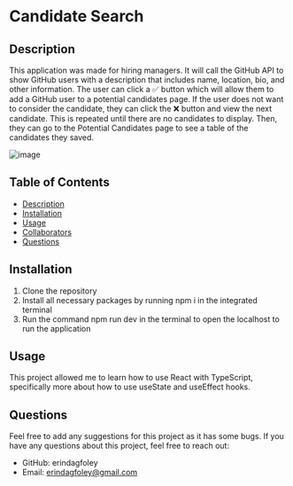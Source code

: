 # Candidate Search

## Description
This application was made for hiring managers. It will call the GitHub API to show GitHub users with a description that includes name, location, bio, and other information. The user can click a ✅ button which will allow them to add a GitHub user to a potential candidates page. If the user does not want to consider the candidate, they can click the ❌ button and view the next candidate. This is repeated until there are no candidates to display. Then, they can go to the Potential Candidates page to see a table of the candidates they saved. 

 ![image](https://github.com/user-attachments/assets/bbf6331d-a2a9-4d09-8a39-6a9301907e6a)

## Table of Contents
- [Description](#description)
- [Installation](#installation)
- [Usage](#usage)
- [Collaborators](#collaborators)
- [Questions](#questions)

## Installation
1. Clone the repository
2. Install all necessary packages by running npm i in the integrated terminal
3. Run the command npm run dev in the terminal to open the localhost to run the application

## Usage
This project allowed me to learn how to use React with TypeScript, specifically more about how to use useState and useEffect hooks.

## Questions
Feel free to add any suggestions for this project as it has some bugs. If you have any questions about this project, feel free to reach out:
- GitHub: erindagfoley
- Email: erindagfoley@gmail.com

